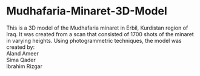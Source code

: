 # Mudhafaria-Minaret-3D-Model
This is a 3D model of the Mudhafaria minaret in Erbil, Kurdistan region of Iraq. It was created from a scan that consisted of 1700 shots of the minaret in varying heights. Using photogrammetric techniques, the model was created by: <br>
Aland Ameer <br>
Sima Qader <br>
Ibrahim Rizgar<br>

